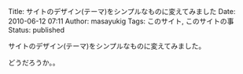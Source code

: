 Title: サイトのデザイン(テーマ)をシンプルなものに変えてみました
Date: 2010-06-12 07:11
Author: masayukig
Tags: このサイト, このサイトの事
Status: published

サイトのデザイン(テーマ)をシンプルなものに変えてみました。

どうだろうか。。
